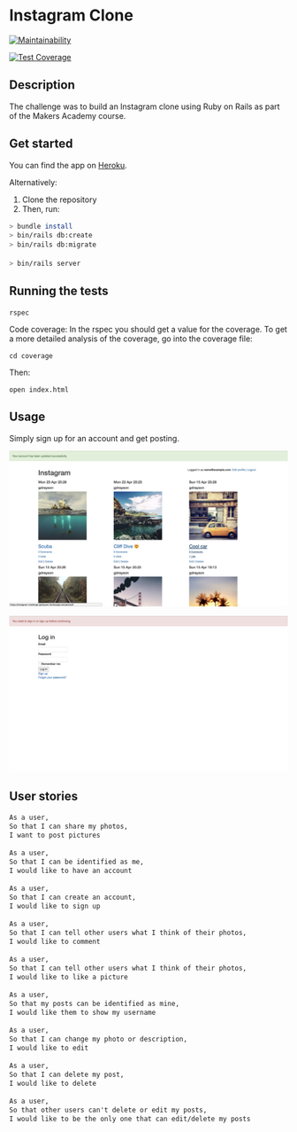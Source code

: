 Instagram Clone
===================
[![Maintainability](https://api.codeclimate.com/v1/badges/21d50bb9406933ceb8ad/maintainability)](https://codeclimate.com/github/GeorgeDrayson/instagram-challenge/maintainability)

[![Test Coverage](https://api.codeclimate.com/v1/badges/21d50bb9406933ceb8ad/test_coverage)](https://codeclimate.com/github/GeorgeDrayson/instagram-challenge/test_coverage)

## Description
The challenge was to build an Instagram clone using Ruby on Rails as part of the Makers Academy course.

## Get started

You can find the app on [Heroku](https://instagram-challenge-gdrayson.herokuapp.com).

Alternatively:
1. Clone the repository
2. Then, run:
```bash
> bundle install
> bin/rails db:create
> bin/rails db:migrate

> bin/rails server
```
## Running the tests
```
rspec
```
Code coverage:
In the rspec you should get a value for the coverage. To get a more detailed analysis of the coverage, go into the coverage file:
```
cd coverage
```
Then:
```
open index.html
```
## Usage
Simply sign up for an account and get posting.

![Screenshot](images/screenshot_insta.png "Screenshot")

![Screenshot2](images/screenshot_insta_signin.png "Screenshot2")

## User stories
```
As a user,
So that I can share my photos,
I want to post pictures

As a user,
So that I can be identified as me,
I would like to have an account

As a user,
So that I can create an account,
I would like to sign up

As a user,
So that I can tell other users what I think of their photos,
I would like to comment

As a user,
So that I can tell other users what I think of their photos,
I would like to like a picture

As a user,
So that my posts can be identified as mine,
I would like them to show my username

As a user,
So that I can change my photo or description,
I would like to edit

As a user,
So that I can delete my post,
I would like to delete

As a user,
So that other users can't delete or edit my posts,
I would like to be the only one that can edit/delete my posts
```
